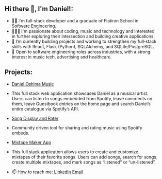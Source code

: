 ## Hi there 👋, I'm Daniel!:


- 👨‍🎓 I'm full-stack developer and a graduate of Flatiron School in Software Engineering.
- 👨‍💻🎼 I'm passionate about coding, music and technology and interested in further exploring their intersection and building creative applications.
- 🔭 I’m currently building projects and working to strengthen my full-stack skills with React, Flask (Python), SQLAlchemy, and SQLite/PostgreSQL.
- 💼 Open to software engineering roles across industries, with a strong interest in music tech, advertising and healthcare.

## Projects: 

- [Daniel Oshima Music](https://github.com/doshima2024/Daniel-Oshima-Website-Capstone)
- This full stack web application showcases Daniel as a musical artist. Users can listen to songs embedded from Spotify, leave comments on them, leave Guestbook entries on the home page and search Daniel’s entire catalogue via Spotify’s API. 

- [Song Display and Rater](https://github.com/doshima2024/songdisplay)
- Community driven tool for sharing and rating music using Spotify embeds.

- [Mixtape Maker App](https://github.com/Bijorgo/mixtape-maker)
- This full stack application allows users to create and customize mixtapes of their favorite songs. Users can add songs, search for songs, create multiple mixtapes, and mark songs as “listened” or “un-listened”.



- 📫 How to reach me: 
      [LinkedIn](https://www.linkedin.com/in/daniel-oshima/)
      [Email](mailto:doshima2013@gmail.com)


      

